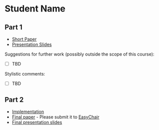 # Student Name 

## Part 1

- [Short Paper](kuinchtner-proposal.pdf) <!-- You should rename these files-->
- [Presentation Slides](kuinchtner-presentation.pdf)

Suggestions for further work (possibly outside the scope of this course):

- [ ] TBD

Stylistic comments:

- [ ] TBD

## Part 2

- [Implementation](#TBD)
- [Final paper](surname-paper.pdf) - Please submit it to [EasyChair](https://easychair.org/conferences/?conf=ap2021)
- [Final presentation slides](surname-final-presentation-slides.pdf)
